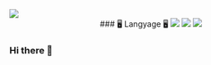 <img src="https://capsule-render.vercel.app/api?type=slice&color=timeGradient&height=200&section=header&text=SUNJIHEE&fontSize=90" />


<div align="center">
### 🖥️ Langyage 🖥️
	<img src="https://img.shields.io/badge/Python-3776AB?style=flat-square&logo=python&logoColor=white"/>
	<img src="https://img.shields.io/badge/MySQL-4479A1?style=flat-square&logo=mysql&logoColor=white"/>
	<img src="https://img.shields.io/badge/CSS3-1572B6?style=flat&logo=CSS3&logoColor=white" />
</div>

### Hi there 👋

<!--
**SUNJIHEE/SUNJIHEE** is a ✨ _special_ ✨ repository because its `README.md` (this file) appears on your GitHub profile.

Here are some ideas to get you started:

- 🔭 I’m currently working on ...
- 🌱 I’m currently learning ...
- 👯 I’m looking to collaborate on ...
- 🤔 I’m looking for help with ...
- 💬 Ask me about ...
- 📫 How to reach me: ...
- 😄 Pronouns: ...
- ⚡ Fun fact: ...
-->

